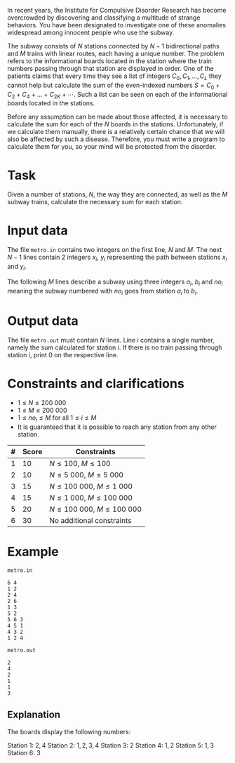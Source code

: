 In recent years, the Institute for Compulsive Disorder Research has become overcrowded by discovering and classifying a multitude of strange behaviors. You have been designated to investigate one of these anomalies widespread among innocent people who use the subway.

The subway consists of $N$ stations connected by $N - 1$ bidirectional paths and $M$ trains with linear routes, each having a unique number. The problem refers to the informational boards located in the station where the train numbers passing through that station are displayed in order. One of the patients claims that every time they see a list of integers $C_0, C_1, \dots, C_L$ they cannot help but calculate the sum of the even-indexed numbers $S = C_0 + C_2 + C_4 + \dots + C_{2K} + \cdots$. Such a list can be seen on each of the informational boards located in the stations.

Before any assumption can be made about those affected, it is necessary to calculate the sum for each of the $N$ boards in the stations. Unfortunately, if we calculate them manually, there is a relatively certain chance that we will also be affected by such a disease. Therefore, you must write a program to calculate them for you, so your mind will be protected from the disorder.

# Task

Given a number of stations, $N$, the way they are connected, as well as the $M$ subway trains, calculate the necessary sum for each station.

# Input data

The file `metro.in` contains two integers on the first line, $N$ and $M$. The next $N-1$ lines contain $2$ integers $x_i$, $y_i$ representing the path between stations $x_i$ and $y_i$.

The following $M$ lines describe a subway using three integers $a_i$, $b_i$ and $no_i$ meaning the subway numbered with $no_i$ goes from station $a_i$ to $b_i$.

# Output data

The file `metro.out` must contain $N$ lines. Line $i$ contains a single number, namely the sum calculated for station $i$. If there is no train passing through station $i$, print $0$ on the respective line.

# Constraints and clarifications

* $1 \leq N \leq 200\ 000$
* $1 \leq M \leq 200\ 000$
* $1 \leq no_i \leq M$ for all $1 \leq i \leq M$
* It is guaranteed that it is possible to reach any station from any other station.

|#|Score|Constraints|
|-|-|-|
|1|10|$N \le 100$, $M \le 100$|
|2|10|$N \le 5\ 000$, $M \le 5\ 000$|
|3|15|$N \le 100\ 000$, $M \le 1\ 000$|
|4|15|$N \le 1\ 000$, $M \le 100\ 000$|
|5|20|$N \le 100\ 000$, $M \le 100\ 000$|
|6|30|No additional constraints|

# Example

`metro.in`

```
6 4
1 2
2 4
2 6
1 3
5 2
5 6 3
4 5 1
4 3 2
1 2 4
```

`metro.out`

```
2
4
2
1
1
3
```

## Explanation

The boards display the following numbers:

Station $1$: $2, 4$
Station $2$: $1, 2, 3, 4$
Station $3$: $2$
Station $4$: $1, 2$
Station $5$: $1, 3$
Station $6$: $3$